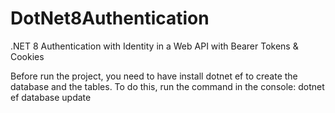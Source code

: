 # DotNet8Authentication

.NET 8 Authentication with Identity in a Web API with Bearer Tokens &amp; Cookies

Before run the project, you need to have install dotnet ef to create the database and the tables.
To do this, run the command in the console: dotnet ef database update
